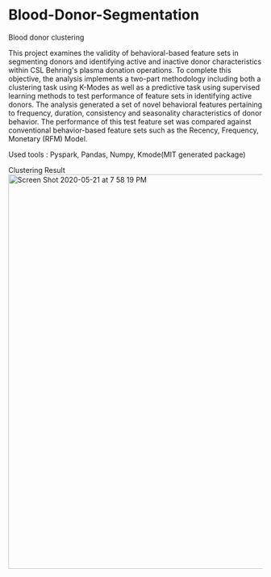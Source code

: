 # Blood-Donor-Segmentation
Blood donor clustering 


This project examines the validity of behavioral-based feature sets in segmenting donors and identifying active and inactive donor characteristics within CSL Behring's plasma donation operations. To complete this objective, the analysis implements a two-part methodology including both a clustering task using K-Modes as well as a predictive task using supervised learning methods to test performance of feature sets in identifying active donors. The analysis generated a set of novel behavioral features pertaining to frequency, duration, consistency and seasonality characteristics of donor behavior. The performance of this test feature set was compared against conventional behavior-based feature sets such as the Recency, Frequency, Monetary (RFM) Model. 

Used tools : Pyspark, Pandas, Numpy, Kmode(MIT generated package)


Clustering Result 
<img width="781" alt="Screen Shot 2020-05-21 at 7 58 19 PM" src="https://user-images.githubusercontent.com/31057563/82617249-7ac31f00-9b9d-11ea-91cb-843f1519efb3.png">

